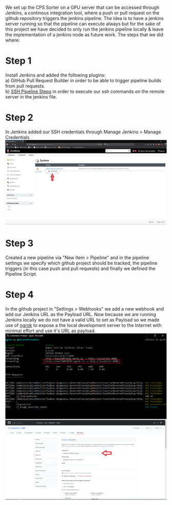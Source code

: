 We set up the CPS Sorter on a GPU server that can be accessed through Jenkins, a continous integration tool, where a push or pull request on the github repository triggers the jenkins pipeline. The idea is to have a jenkins server running so that the pipeline can execute always but for the sake of this project we have decided to only run the jenkins pipeline locally & leave the implementation of a jenkins node as future work. The steps that we did where:

# Step 1

Install Jenkins and added the following plugins:<br>
a) GitHub Pull Request Builder in order to be able to trigger pipeline builds from pull requests.<br>
b) [SSH Pipeline Steps](https://www.jenkins.io/doc/pipeline/steps/ssh-steps/) in order to execute our ssh commands on the remote server in the jenkins file.

# Step 2

In Jenkins added our SSH credentials through Manage Jenkins > Manage Credentials ![](https://github.com/janousy/CPS-DevOps/blob/main/pipeline/resources/credentials.png)

# Step 3

Created a new pipeline via "New Item > Pipeline" and in the pipeline settings we specify which github project should be tracked, the pipeline triggers (in this case push and pull requests) and finally we defined the Pipeline Script.

# Step 4

In the github project in "Settings > Webhooks" we add a new webhook and add our Jenkins URL as the Payload URL. Now because we are running Jenkins locally we do not have a valid URL to set as Payload so we made use of [ngrok](https://ngrok.com/) to expose a the local development server to the Internet with minimal effort and use it's URL as payload. ![](https://github.com/janousy/CPS-DevOps/blob/main/pipeline/resources/ngroki.png) ![](https://github.com/janousy/CPS-DevOps/blob/main/pipeline/resources/githubwebhook.png)
